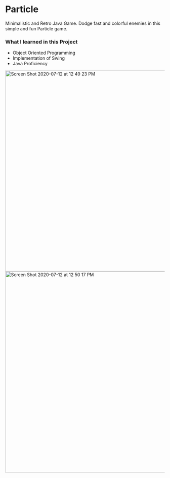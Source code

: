 # Particle
Minimalistic and Retro Java Game. Dodge fast and colorful enemies in this simple and fun Particle game. 

### What I learned in this Project

- Object Oriented Programming
- Implementation of Swing
- Java Proficiency


<img width="635" alt="Screen Shot 2020-07-12 at 12 49 23 PM" src="https://user-images.githubusercontent.com/65511267/87253195-d17f0380-c43e-11ea-87e0-5a4b46584306.png">

<img width="637" alt="Screen Shot 2020-07-12 at 12 50 17 PM" src="https://user-images.githubusercontent.com/65511267/87253227-1145eb00-c43f-11ea-89c9-44301c60585a.png">
